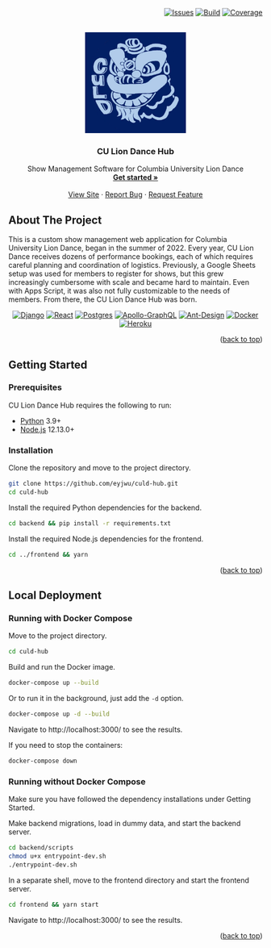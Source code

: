 <a name="readme-top"></a>

<div align="right">

  [![Issues][issues-shield]][issues-url]
  [![Build][build-shield]][build-url]
  [![Coverage][coverage-shield]][coverage-url]</a>

</div>


<!-- PROJECT LOGO -->
<br />
<div align="center">
  <a href="https://github.com/eyjwu/culd-app">
    <img src="frontend/src/assets/logo.png" alt="Logo" width="200" height="200">
  </a>

<h3 align="center">CU Lion Dance Hub</h3>

  <p align="center">
    Show Management Software for Columbia University Lion Dance
    <br />
    <a href="#getting-started"><strong>Get started »</strong></a>
    <br />
    <br />
    <a href="https://culd-hub.herokuapp.com/">View Site</a>
    ·
    <a href="https://github.com/eyjwu/culd-app/issues">Report Bug</a>
    ·
    <a href="https://github.com/eyjwu/culd-app/issues">Request Feature</a>
  </p>
</div>


<!-- ABOUT THE PROJECT -->
## About The Project

This is a custom show management web application for Columbia University Lion Dance, began in the summer of 2022. Every year, CU Lion Dance receives dozens of performance bookings, each of which requires careful planning and coordination of logistics. Previously, a Google Sheets setup was used for members to register for shows, but this grew increasingly cumbersome with scale and became hard to maintain. Even with Apps Script, it was also not fully customizable to the needs of members. From there, the CU Lion Dance Hub was born.

<div align="center">

  [![Django][Django]][Django-url]
  [![React][React.js]][React-url]
  [![Postgres][Postgres]][Postgres-url]
  [![Apollo-GraphQL][Apollo-GraphQL]][Apollo-GraphQL-url]
  [![Ant-Design][Ant-Design]][Ant-Design-url]
  [![Docker][Docker]][Docker-url]
  [![Heroku][Heroku]][Heroku-url]

</div>


<p align="right">(<a href="#readme-top">back to top</a>)</p>


<!-- GETTING STARTED -->
## Getting Started
<a name="getting-started"></a>

### Prerequisites

CU Lion Dance Hub requires the following to run:

- [Python][Python-url] 3.9+
- [Node.js][Node-url] 12.13.0+

### Installation
Clone the repository and move to the project directory.
```sh
git clone https://github.com/eyjwu/culd-hub.git
cd culd-hub
```
Install the required Python dependencies for the backend.
```sh
cd backend && pip install -r requirements.txt
```
Install the required Node.js dependencies for the frontend.
```sh
cd ../frontend && yarn
```
<p align="right">(<a href="#readme-top">back to top</a>)</p>

## Local Deployment

### Running with Docker Compose
Move to the project directory.
```sh
cd culd-hub
```
Build and run the Docker image.
```sh
docker-compose up --build
```
Or to run it in the background, just add the `-d` option.
```sh
docker-compose up -d --build
```
Navigate to http://localhost:3000/ to see the results.

If you need to stop the containers:
```sh
docker-compose down
```

### Running without Docker Compose
Make sure you have followed the dependency installations under Getting Started.

Make backend migrations, load in dummy data, and start the backend server.
```sh
cd backend/scripts
chmod u+x entrypoint-dev.sh
./entrypoint-dev.sh
```
In a separate shell, move to the frontend directory and start the frontend server.
```sh
cd frontend && yarn start
```
Navigate to http://localhost:3000/ to see the results.

<p align="right">(<a href="#readme-top">back to top</a>)</p>
  
<!-- MARKDOWN LINKS & IMAGES -->
<!-- https://github.com/Ileriayo/markdown-badges -->
[build-shield]: https://img.shields.io/github/workflow/status/eyjwu/culd-hub/Django%20CI?style=flat-square
[build-url]: https://github.com/eyjwu/culd-hub/actions/workflows/django.yml
[coverage-shield]: https://img.shields.io/codecov/c/github/eyjwu/culd-app?style=flat-square&token=XU966851SF
[coverage-url]: https://app.codecov.io/gh/eyjwu/culd-app
[issues-shield]: https://img.shields.io/github/issues/eyjwu/culd-hub.svg?style=flat-square
[issues-url]: https://github.com/eyjwu/culd-hub/issues
[product-screenshot]: images/screenshot.png
[React.js]: https://img.shields.io/badge/React-20232A?style=for-the-badge&logo=react&logoColor=61DAFB
[React-url]: https://reactjs.org/
[Postgres]: https://img.shields.io/badge/postgres-%23316192.svg?style=for-the-badge&logo=postgresql&logoColor=white
[Postgres-url]: https://www.postgresql.org/
[Django]: https://img.shields.io/badge/django-%23092E20.svg?style=for-the-badge&logo=django&logoColor=white
[Django-url]: https://www.djangoproject.com/
[Ant-Design]: https://img.shields.io/badge/-AntDesign-%230170FE?style=for-the-badge&logo=ant-design&logoColor=white
[Ant-Design-url]: https://ant.design/
[Apollo-GraphQL]: https://img.shields.io/badge/-ApolloGraphQL-311C87?style=for-the-badge&logo=apollo-graphql
[Apollo-GraphQL-url]: https://www.apollographql.com/
[Docker]: https://img.shields.io/badge/docker-%230db7ed.svg?style=for-the-badge&logo=docker&logoColor=white
[Docker-url]: https://www.docker.com/
[Heroku]: https://img.shields.io/badge/heroku-%23430098.svg?style=for-the-badge&logo=heroku&logoColor=white
[Heroku-url]: https://www.heroku.com/
[Python-url]: https://www.python.org/
[Node-url]: https://nodejs.org/en/
[Npm-url]: https://www.npmjs.com/

